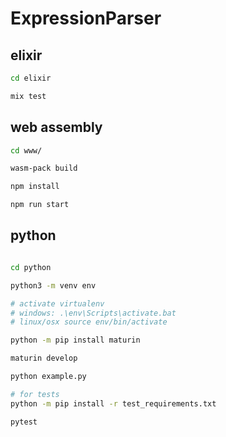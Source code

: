 # ExpressionParser

## elixir

```sh
cd elixir

mix test
```

## web assembly

```sh
cd www/

wasm-pack build

npm install 

npm run start
```

## python

```sh

cd python

python3 -m venv env

# activate virtualenv
# windows: .\env\Scripts\activate.bat
# linux/osx source env/bin/activate

python -m pip install maturin

maturin develop

python example.py

# for tests
python -m pip install -r test_requirements.txt

pytest

```